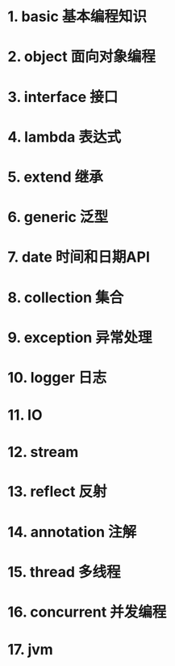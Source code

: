 # 1. basic 基本编程知识

# 2. object 面向对象编程

# 3. interface 接口

# 4. lambda 表达式

# 5. extend 继承

# 6. generic 泛型

# 7. date 时间和日期API

# 8. collection 集合

# 9. exception 异常处理

# 10. logger 日志

# 11. IO

# 12. stream

# 13. reflect 反射

# 14. annotation 注解

# 15. thread 多线程

# 16. concurrent 并发编程

# 17. jvm
